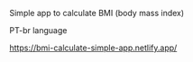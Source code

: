 Simple app to calculate BMI (body mass index)

PT-br language

https://bmi-calculate-simple-app.netlify.app/